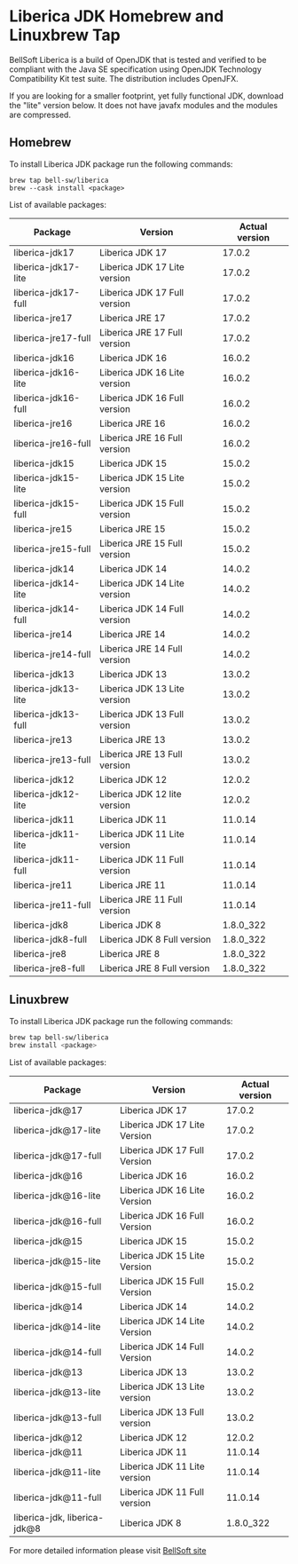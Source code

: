 # Liberica JDK Homebrew and Linuxbrew Tap

BellSoft Liberica is a build of OpenJDK that is tested and verified to be compliant with the Java SE specification using OpenJDK Technology Compatibility Kit test suite. The distribution includes OpenJFX.

If you are looking for a smaller footprint, yet fully functional JDK, download the "lite" version below.
It does not have javafx modules and the modules are compressed.

## Homebrew

To install Liberica JDK package run the following commands:

```shell
brew tap bell-sw/liberica
brew --cask install <package>
```

List of available packages:

| Package | Version | Actual version |
| ------- | ------- | -------------- |
| liberica-jdk17 | Liberica JDK 17 | 17.0.2 |
| liberica-jdk17-lite | Liberica JDK 17 Lite version | 17.0.2 |
| liberica-jdk17-full | Liberica JDK 17 Full version | 17.0.2 |
| liberica-jre17 | Liberica JRE 17 | 17.0.2 |
| liberica-jre17-full | Liberica JRE 17 Full version | 17.0.2 |
| liberica-jdk16 | Liberica JDK 16 | 16.0.2 |
| liberica-jdk16-lite | Liberica JDK 16 Lite version | 16.0.2 |
| liberica-jdk16-full | Liberica JDK 16 Full version | 16.0.2 |
| liberica-jre16 | Liberica JRE 16 | 16.0.2 |
| liberica-jre16-full | Liberica JRE 16 Full version | 16.0.2 |
| liberica-jdk15 | Liberica JDK 15 | 15.0.2 |
| liberica-jdk15-lite | Liberica JDK 15 Lite version | 15.0.2 |
| liberica-jdk15-full | Liberica JDK 15 Full version | 15.0.2 |
| liberica-jre15 | Liberica JRE 15 | 15.0.2 |
| liberica-jre15-full | Liberica JRE 15 Full version | 15.0.2 |
| liberica-jdk14 | Liberica JDK 14 | 14.0.2 |
| liberica-jdk14-lite | Liberica JDK 14 Lite version | 14.0.2 |
| liberica-jdk14-full | Liberica JDK 14 Full version | 14.0.2 |
| liberica-jre14 | Liberica JRE 14 | 14.0.2 |
| liberica-jre14-full | Liberica JRE 14 Full version | 14.0.2 |
| liberica-jdk13 | Liberica JDK 13 | 13.0.2 |
| liberica-jdk13-lite | Liberica JDK 13 Lite version | 13.0.2 |
| liberica-jdk13-full | Liberica JDK 13 Full version | 13.0.2 |
| liberica-jre13 | Liberica JRE 13 | 13.0.2 |
| liberica-jre13-full | Liberica JRE 13 Full version | 13.0.2 |
| liberica-jdk12 | Liberica JDK 12 | 12.0.2 |
| liberica-jdk12-lite | Liberica JDK 12 lite version | 12.0.2 |
| liberica-jdk11 | Liberica JDK 11 | 11.0.14 |
| liberica-jdk11-lite | Liberica JDK 11 Lite version | 11.0.14 |
| liberica-jdk11-full | Liberica JDK 11 Full version | 11.0.14 |
| liberica-jre11 | Liberica JRE 11 | 11.0.14 |
| liberica-jre11-full | Liberica JRE 11 Full version | 11.0.14 |
| liberica-jdk8 | Liberica JDK 8 | 1.8.0_322 |
| liberica-jdk8-full | Liberica JDK 8 Full version | 1.8.0_322 |
| liberica-jre8 | Liberica JRE 8 | 1.8.0_322 |
| liberica-jre8-full | Liberica JRE 8 Full version | 1.8.0_322 |

## Linuxbrew

To install Liberica JDK package run the following commands:

```sh
brew tap bell-sw/liberica
brew install <package>
```

List of available packages:

| Package | Version | Actual version |
| ------- | ------- | -------------- |
| liberica-jdk@17 | Liberica JDK 17 | 17.0.2 |
| liberica-jdk@17-lite | Liberica JDK 17 Lite Version | 17.0.2 |
| liberica-jdk@17-full | Liberica JDK 17 Full Version | 17.0.2 |
| liberica-jdk@16 | Liberica JDK 16 | 16.0.2 |
| liberica-jdk@16-lite | Liberica JDK 16 Lite Version | 16.0.2 |
| liberica-jdk@16-full | Liberica JDK 16 Full Version | 16.0.2 |
| liberica-jdk@15 | Liberica JDK 15 | 15.0.2 |
| liberica-jdk@15-lite | Liberica JDK 15 Lite Version | 15.0.2 |
| liberica-jdk@15-full | Liberica JDK 15 Full Version | 15.0.2 |
| liberica-jdk@14 | Liberica JDK 14 | 14.0.2 |
| liberica-jdk@14-lite | Liberica JDK 14 Lite Version | 14.0.2 |
| liberica-jdk@14-full | Liberica JDK 14 Full Version | 14.0.2 |
| liberica-jdk@13 | Liberica JDK 13 | 13.0.2 |
| liberica-jdk@13-lite | Liberica JDK 13 Lite version | 13.0.2 |
| liberica-jdk@13-full | Liberica JDK 13 Full version | 13.0.2 |
| liberica-jdk@12 | Liberica JDK 12 | 12.0.2 |
| liberica-jdk@11 | Liberica JDK 11 | 11.0.14 |
| liberica-jdk@11-lite | Liberica JDK 11 Lite version | 11.0.14 |
| liberica-jdk@11-full | Liberica JDK 11 Full version | 11.0.14 |
| liberica-jdk, liberica-jdk@8 | Liberica JDK 8 | 1.8.0_322 |

For more detailed information please visit [BellSoft site](https://bell-sw.com) 
